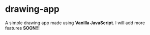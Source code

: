 # drawing-app
 A simple drawing app made using **Vanilla JavaScript**.
 I will add more features **SOON**!!!

